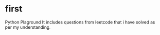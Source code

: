 # first
Python Plaground
It includes questions from leetcode that i have solved as per my understanding.
